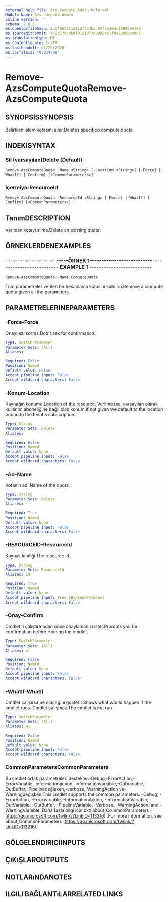 ```yaml
---
external help file: Azs.Compute.Admin-help.xml
Module Name: Azs.Compute.Admin
online version: ''
schema: 2.0.0
ms.openlocfilehash: 2b3fb659c1d11df734bdc95f554e4c100060e185
ms.sourcegitcommit: 4d2c178cd6df9151877b08d54c1f4a228dbec9d1
ms.translationtype: MT
ms.contentlocale: tr-TR
ms.lasthandoff: 01/29/2020
ms.locfileid: "93934509"
---
```

# <span data-ttu-id="72130-101">Remove-AzsComputeQuota</span><span class="sxs-lookup"><span data-stu-id="72130-101">Remove-AzsComputeQuota</span></span>

## <span data-ttu-id="72130-102">SYNOPSIS</span><span class="sxs-lookup"><span data-stu-id="72130-102">SYNOPSIS</span></span>
<span data-ttu-id="72130-103">Belirtilen işlem kotasını siler.</span><span class="sxs-lookup"><span data-stu-id="72130-103">Deletes specified compute quota.</span></span>

## <span data-ttu-id="72130-104">INDEKI</span><span class="sxs-lookup"><span data-stu-id="72130-104">SYNTAX</span></span>

### <span data-ttu-id="72130-105">Sil (varsayılan)</span><span class="sxs-lookup"><span data-stu-id="72130-105">Delete (Default)</span></span>
```
Remove-AzsComputeQuota -Name <String> [-Location <String>] [-Force] [-WhatIf] [-Confirm] [<CommonParameters>]
```

### <span data-ttu-id="72130-106">Içermiyor</span><span class="sxs-lookup"><span data-stu-id="72130-106">ResourceId</span></span>
```
Remove-AzsComputeQuota -ResourceId <String> [-Force] [-WhatIf] [-Confirm] [<CommonParameters>]
```

## <span data-ttu-id="72130-107">Tanım</span><span class="sxs-lookup"><span data-stu-id="72130-107">DESCRIPTION</span></span>
<span data-ttu-id="72130-108">Var olan kotayı silme.</span><span class="sxs-lookup"><span data-stu-id="72130-108">Delete an existing quota.</span></span>

## <span data-ttu-id="72130-109">ÖRNEKLERDEN</span><span class="sxs-lookup"><span data-stu-id="72130-109">EXAMPLES</span></span>

### <span data-ttu-id="72130-110">--------------------------ÖRNEK 1--------------------------</span><span class="sxs-lookup"><span data-stu-id="72130-110">-------------------------- EXAMPLE 1 --------------------------</span></span>
```
Remove-AzsComputeQuota -Name ComputeQuota
```

<span data-ttu-id="72130-111">Tüm parametreler verilen bir hesaplama kotasını kaldırın.</span><span class="sxs-lookup"><span data-stu-id="72130-111">Remove a compute quota given all the parameters.</span></span>

## <span data-ttu-id="72130-112">PARAMETRELERINE</span><span class="sxs-lookup"><span data-stu-id="72130-112">PARAMETERS</span></span>

### <span data-ttu-id="72130-113">-Force</span><span class="sxs-lookup"><span data-stu-id="72130-113">-Force</span></span>
<span data-ttu-id="72130-114">Onayınızı sorma.</span><span class="sxs-lookup"><span data-stu-id="72130-114">Don't ask for confirmation.</span></span>

```yaml
Type: SwitchParameter
Parameter Sets: (All)
Aliases: 

Required: False
Position: Named
Default value: False
Accept pipeline input: False
Accept wildcard characters: False
```

### <span data-ttu-id="72130-115">-Konum</span><span class="sxs-lookup"><span data-stu-id="72130-115">-Location</span></span>
<span data-ttu-id="72130-116">Kaynağın konumu.</span><span class="sxs-lookup"><span data-stu-id="72130-116">Location of the resource.</span></span> <span data-ttu-id="72130-117">Verilmezse, varsayılan olarak kullanım aboneliğine bağlı olan konum.</span><span class="sxs-lookup"><span data-stu-id="72130-117">If not given we default to the location bound to the tenat's subscription.</span></span>

```yaml
Type: String
Parameter Sets: Delete
Aliases: 

Required: False
Position: Named
Default value: None
Accept pipeline input: False
Accept wildcard characters: False
```

### <span data-ttu-id="72130-118">-Ad</span><span class="sxs-lookup"><span data-stu-id="72130-118">-Name</span></span>
<span data-ttu-id="72130-119">Kotanın adı.</span><span class="sxs-lookup"><span data-stu-id="72130-119">Name of the quota.</span></span>

```yaml
Type: String
Parameter Sets: Delete
Aliases: 

Required: True
Position: Named
Default value: None
Accept pipeline input: False
Accept wildcard characters: False
```

### <span data-ttu-id="72130-120">-RESOURCEID</span><span class="sxs-lookup"><span data-stu-id="72130-120">-ResourceId</span></span>
<span data-ttu-id="72130-121">Kaynak kimliği.</span><span class="sxs-lookup"><span data-stu-id="72130-121">The resource id.</span></span>

```yaml
Type: String
Parameter Sets: ResourceId
Aliases: id

Required: True
Position: Named
Default value: None
Accept pipeline input: True (ByPropertyName)
Accept wildcard characters: False
```

### <span data-ttu-id="72130-122">-Onay</span><span class="sxs-lookup"><span data-stu-id="72130-122">-Confirm</span></span>
<span data-ttu-id="72130-123">Cmdlet 'i çalıştırmadan önce onaylamanızı ister.</span><span class="sxs-lookup"><span data-stu-id="72130-123">Prompts you for confirmation before running the cmdlet.</span></span>

```yaml
Type: SwitchParameter
Parameter Sets: (All)
Aliases: cf

Required: False
Position: Named
Default value: None
Accept pipeline input: False
Accept wildcard characters: False
```

### <span data-ttu-id="72130-124">-WhatIf</span><span class="sxs-lookup"><span data-stu-id="72130-124">-WhatIf</span></span>
<span data-ttu-id="72130-125">Cmdlet çalışırsa ne olacağını gösterir.</span><span class="sxs-lookup"><span data-stu-id="72130-125">Shows what would happen if the cmdlet runs.</span></span>
<span data-ttu-id="72130-126">Cmdlet çalışmaz.</span><span class="sxs-lookup"><span data-stu-id="72130-126">The cmdlet is not run.</span></span>

```yaml
Type: SwitchParameter
Parameter Sets: (All)
Aliases: wi

Required: False
Position: Named
Default value: None
Accept pipeline input: False
Accept wildcard characters: False
```

### <span data-ttu-id="72130-127">CommonParameters</span><span class="sxs-lookup"><span data-stu-id="72130-127">CommonParameters</span></span>
<span data-ttu-id="72130-128">Bu cmdlet ortak parametreleri destekler:-Debug,-ErrorAction,-ErrorVariable,-ınformationaction,-ınformationvariable,-OutVariable,-OutBuffer,-Pipelinedeğişken,-verbose,-WarningAction ve-Warningdeğişken.</span><span class="sxs-lookup"><span data-stu-id="72130-128">This cmdlet supports the common parameters: -Debug, -ErrorAction, -ErrorVariable, -InformationAction, -InformationVariable, -OutVariable, -OutBuffer, -PipelineVariable, -Verbose, -WarningAction, and -WarningVariable.</span></span> <span data-ttu-id="72130-129">Daha fazla bilgi için bkz about_CommonParameters ( https://go.microsoft.com/fwlink/?LinkID=113216) .</span><span class="sxs-lookup"><span data-stu-id="72130-129">For more information, see about_CommonParameters (https://go.microsoft.com/fwlink/?LinkID=113216).</span></span>

## <span data-ttu-id="72130-130">GÖLGELENDIRICI</span><span class="sxs-lookup"><span data-stu-id="72130-130">INPUTS</span></span>

## <span data-ttu-id="72130-131">ÇıKıŞLAR</span><span class="sxs-lookup"><span data-stu-id="72130-131">OUTPUTS</span></span>

## <span data-ttu-id="72130-132">NOTLARıNDA</span><span class="sxs-lookup"><span data-stu-id="72130-132">NOTES</span></span>

## <span data-ttu-id="72130-133">ILGILI BAĞLANTıLAR</span><span class="sxs-lookup"><span data-stu-id="72130-133">RELATED LINKS</span></span>


